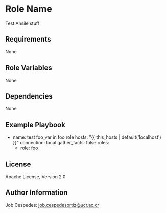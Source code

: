 Role Name
=========

Test Ansile stuff

Requirements
------------

None

Role Variables
--------------

None

Dependencies
------------

None

Example Playbook
----------------

- name: test foo_var in foo role
  hosts: "{{ this_hosts | default('localhost') }}"
  connection: local
  gather_facts: false
  roles:
    - role: foo

License
-------

Apache License, Version 2.0

Author Information
------------------

Job Cespedes: job.cespedesortiz@ucr.ac.cr
